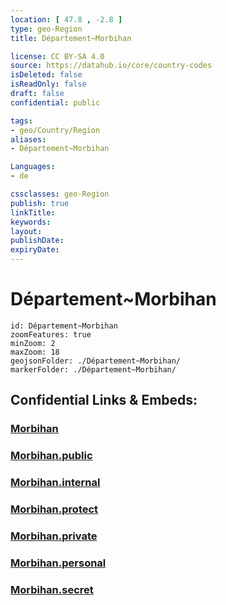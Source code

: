 ```yaml
---
location: [ 47.8 , -2.8 ] 
type: geo-Region
title: Département~Morbihan

license: CC BY-SA 4.0
source: https://datahub.io/core/country-codes
isDeleted: false
isReadOnly: false
draft: false
confidential: public

tags:
- geo/Country/Region
aliases:
- Département~Morbihan

Languages:
- de

cssclasses: geo-Region
publish: true
linkTitle: 
keywords: 
layout: 
publishDate: 
expiryDate: 
---
```


# Département~Morbihan

```leaflet
id: Département~Morbihan
zoomFeatures: true 
minZoom: 2 
maxZoom: 18
geojsonFolder: ./Département~Morbihan/
markerFolder: ./Département~Morbihan/
```


## Confidential Links & Embeds: 

### [Morbihan](/_Standards/Earth/Continent/Europe/Europe~West/France/regions~France/Bretagne/departments~Bretagne/Morbihan.md) 

### [Morbihan.public](/_public/Earth/Continent/Europe/Europe~West/France/regions~France/Bretagne/departments~Bretagne/Morbihan.public.md) 

### [Morbihan.internal](/_internal/Earth/Continent/Europe/Europe~West/France/regions~France/Bretagne/departments~Bretagne/Morbihan.internal.md) 

### [Morbihan.protect](/_protect/Earth/Continent/Europe/Europe~West/France/regions~France/Bretagne/departments~Bretagne/Morbihan.protect.md) 

### [Morbihan.private](/_private/Earth/Continent/Europe/Europe~West/France/regions~France/Bretagne/departments~Bretagne/Morbihan.private.md) 

### [Morbihan.personal](/_personal/Earth/Continent/Europe/Europe~West/France/regions~France/Bretagne/departments~Bretagne/Morbihan.personal.md) 

### [Morbihan.secret](/_secret/Earth/Continent/Europe/Europe~West/France/regions~France/Bretagne/departments~Bretagne/Morbihan.secret.md)

